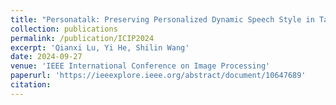 ```yaml
---
title: "Personatalk: Preserving Personalized Dynamic Speech Style in Talking Face Generation"
collection: publications
permalink: /publication/ICIP2024
excerpt: 'Qianxi Lu, Yi He, Shilin Wang'
date: 2024-09-27
venue: 'IEEE International Conference on Image Processing'
paperurl: 'https://ieeexplore.ieee.org/abstract/document/10647689'
citation: 
---
```

